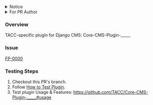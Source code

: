 <details>
<summary>Notice</summary>

The `main` branch has [some changes from the original remote](https://github.com/django-cms/django-cms-quickstart/compare/main...wesleyboar:main).

</details>
<details>
<summary>For PR Author</summary>

Replace __all__ instances of "____" with the name of your plugin.

Replace __all__ instances of "0000" with the ID of the JIRA issue.

</details>

### Overview

TACC-specific plugin for Django CMS: Core-CMS-Plugin-_____

### Issue

[FP-0000](https://jira.tacc.utexas.edu/browse/FP-0000)

### Testing Steps

1. Checkout this PR's branch.
2. Follow [How to Test Plugin](https://github.com/wesleyboar/django-cms-quickstart/wiki/How-to-Test-Plugin).
3. Test plugin Usage & Features:
    https://github.com/TACC/Core-CMS-Plugin-_____#usage
